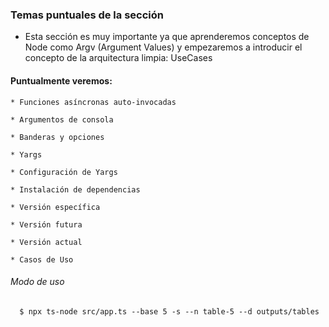 ### Temas puntuales de la sección

- Esta sección es muy importante ya que aprenderemos conceptos de Node como Argv (Argument Values) 
  y empezaremos a introducir el concepto de la arquitectura limpia: UseCases



#### Puntualmente veremos:
    * Funciones asíncronas auto-invocadas
     
    * Argumentos de consola
     
    * Banderas y opciones
     
    * Yargs
     
    * Configuración de Yargs
     
    * Instalación de dependencias
     
    * Versión específica
     
    * Versión futura
     
    * Versión actual
     
    * Casos de Uso



###### Modo de uso 

```shell
  $ npx ts-node src/app.ts --base 5 -s --n table-5 --d outputs/tables
```